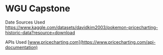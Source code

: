 # WGU Capstone

Date Sources Used
https://www.kaggle.com/datasets/davidkim2003/pokemon-pricecharting-historic-data?resource=download

APIs Used
[www.pricecharting.com](https://www.pricecharting.com/api-documentation)
